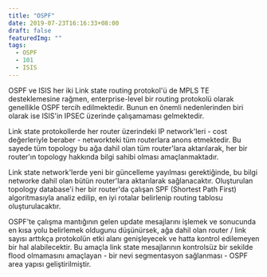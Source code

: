 ```yaml
---
title: "OSPF"
date: 2019-07-23T16:16:33+08:00
draft: false
featuredImg: ""
tags: 
  - OSPF
  - 101
  - ISIS
---
```


OSPF ve ISIS her iki Link state routing protokol'ü de MPLS TE desteklemesine rağmen, enterprise-level bir routing protokolü olarak genellikle OSPF tercih edilmektedir. Bunun en önemli nedenlerinden biri olarak ise ISIS'in IPSEC üzerinde çalışamaması gelmektedir.

Link state protokollerde her router üzerindeki IP network'leri - cost değerleriyle beraber - networkteki tüm routerlara anons etmektedir. Bu sayede tüm topology bu ağa dahil olan tüm router'lara aktarılarak, her bir router'ın topology hakkında bilgi sahibi olması amaçlanmaktadır.

Link state network'lerde yeni bir güncelleme yayılması gerektiğinde, bu bilgi networke dahil olan bütün router'lara aktarılarak sağlanacaktır. Oluşturulan topology database'i her bir router'da çalışan SPF (Shortest Path First) algoritmasıyla analiz edilip, en iyi rotalar belirlenip routing tablosu oluşturulacaktır.

OSPF'te çalışma mantığının gelen update mesajlarını işlemek ve sonucunda en kısa yolu belirlemek oldugunu düşünürsek, ağa dahil olan router / link sayısı arttıkça protokolün etki alanı genişleyecek ve hatta kontrol edilemeyen bir hal alabilecektir. Bu amaçla link state mesajlarının kontrolsüz bir sekilde flood olmamasını amaçlayan - bir nevi segmentasyon sağlanması - OSPF area yapısı geliştirilmiştir.  
